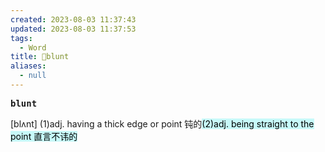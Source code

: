 ```yaml
---
created: 2023-08-03 11:37:43
updated: 2023-08-03 11:37:53
tags:
  - Word
title: 📖blunt
aliases:
  - null
---
```


<pre><strong>blunt</strong></pre>
[blʌnt]
(1)adj. having a thick edge or point 钝的<mark style="background: #ABF7F7A6;">(2)adj. being straight to the point 直⾔不讳的</mark>
